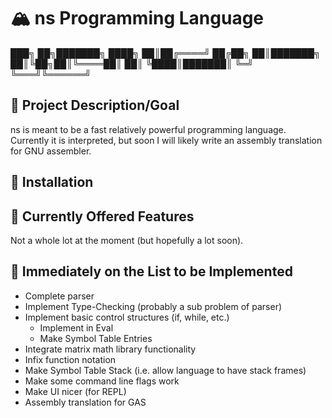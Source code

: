 # :mountain_snow: ns Programming Language

███╗   ██╗███████╗
████╗  ██║██╔════╝
██╔██╗ ██║███████╗
██║╚██╗██║╚════██║
██║ ╚████║███████║
╚═╝  ╚═══╝╚══════╝

## :dart: Project Description/Goal
ns is meant to be a fast relatively powerful programming language.  Currently
it is interpreted, but soon I will likely write an assembly translation for
GNU assembler.

## :floppy_disk: Installation

## :star2: Currently Offered Features
Not a whole lot at the moment (but hopefully a lot soon).

## :scroll: Immediately on the List to be Implemented
- Complete parser
- Implement Type-Checking (probably a sub problem of parser)
- Implement basic control structures (if, while, etc.)
	- Implement in Eval
	- Make Symbol Table Entries
- Integrate matrix math library functionality
- Infix function notation
- Make Symbol Table Stack (i.e. allow language to have stack frames)
- Make some command line flags work
- Make UI nicer (for REPL)
- Assembly translation for GAS 
